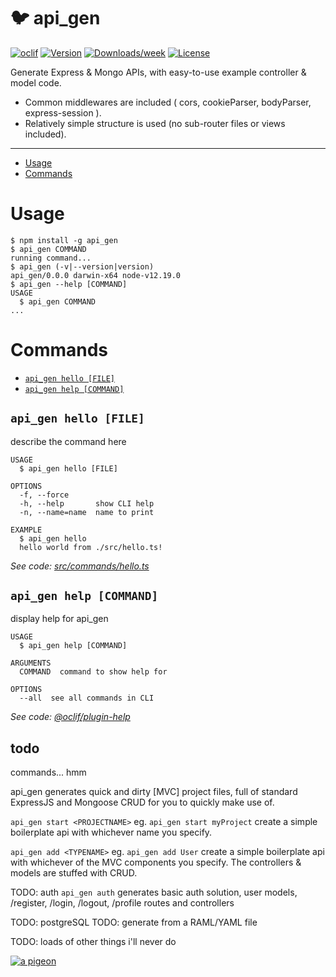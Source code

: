 # 🐦 api_gen

[![oclif](https://img.shields.io/badge/cli-oclif-brightgreen.svg)](https://oclif.io)
[![Version](https://img.shields.io/npm/v/api_gen.svg)](https://npmjs.org/package/api_gen)
[![Downloads/week](https://img.shields.io/npm/dw/api_gen.svg)](https://npmjs.org/package/api_gen)
[![License](https://img.shields.io/npm/l/api_gen.svg)](https://github.com/basiclaser/api_gen/blob/master/package.json)

<!-- toc -->

Generate Express & Mongo APIs, with easy-to-use example controller & model code.

- Common middlewares are included ( cors, cookieParser, bodyParser, express-session ).
- Relatively simple structure is used (no sub-router files or views included).

---

- [Usage](#usage)
- [Commands](#commands)
<!-- tocstop -->

# Usage

<!-- usage -->

```sh-session
$ npm install -g api_gen
$ api_gen COMMAND
running command...
$ api_gen (-v|--version|version)
api_gen/0.0.0 darwin-x64 node-v12.19.0
$ api_gen --help [COMMAND]
USAGE
  $ api_gen COMMAND
...
```

<!-- usagestop -->

# Commands

<!-- commands -->

- [`api_gen hello [FILE]`](#api_gen-hello-file)
- [`api_gen help [COMMAND]`](#api_gen-help-command)

## `api_gen hello [FILE]`

describe the command here

```
USAGE
  $ api_gen hello [FILE]

OPTIONS
  -f, --force
  -h, --help       show CLI help
  -n, --name=name  name to print

EXAMPLE
  $ api_gen hello
  hello world from ./src/hello.ts!
```

_See code: [src/commands/hello.ts](https://github.com/basiclaser/api_gen/blob/v0.0.0/src/commands/hello.ts)_

## `api_gen help [COMMAND]`

display help for api_gen

```
USAGE
  $ api_gen help [COMMAND]

ARGUMENTS
  COMMAND  command to show help for

OPTIONS
  --all  see all commands in CLI
```

_See code: [@oclif/plugin-help](https://github.com/oclif/plugin-help/blob/v3.2.1/src/commands/help.ts)_

<!-- commandsstop -->

## todo

commands... hmm

api_gen generates quick and dirty [MVC] project files, full of standard ExpressJS and Mongoose CRUD for you to quickly make use of.

`api_gen start <PROJECTNAME>`
eg. `api_gen start myProject`
create a simple boilerplate api with whichever name you specify.

`api_gen add <TYPENAME>`
eg. `api_gen add User`
create a simple boilerplate api with whichever of the MVC components you specify. The controllers & models are stuffed with CRUD.

TODO: auth
`api_gen auth`
generates basic auth solution, user models, /register, /login, /logout, /profile routes and controllers

TODO: postgreSQL
TODO: generate from a RAML/YAML file

TODO: loads of other things i'll never do

[![a pigeon](https://pixahive.com/wp-content/uploads/2020/09/A-pigeon-near-a-water-pot-76068-pixahive.jpg)](https://pixahive.com/wp-content/uploads/2020/09/A-pigeon-near-a-water-pot-76068-pixahive.jpg)
